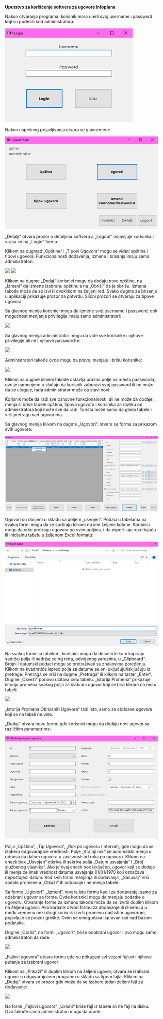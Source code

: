 ﻿**Uputstvo za korišćenje softvera za ugovore Infoplana**

Nakon otvaranja programa, korisnik mora uneti svoj username i password koji su podesili kod administratora:

![](Manual-SRB-1.png)

Nakon uspešnog prijavljivanja otvara se glavni meni:

![](Manual-SRB-2.png)

„Detalji“ otvara prozor o detaljima softvera a „Logout“ odjavljuje korisnika i vraća se na „Login“ formu.

Klikom na dugmad „Opštine“  i  „Tipovi Ugovora“ mogu se videti opštine i tipovi ugovora. Funkcionalnosti dodavanja, izmene i brisanja imaju samo administratori: 

![](Manual-SRB-3.png) ![](Manual-SRB-4.png)

Klikom na dugme „Dodaj“ korisnici mogu da dodaju nove opštine, na „Izmeni“ da izmene izabranu opštinu a na „Obriši“ da je obrišu. Izmena takođe može da se izvrši dvoklikom na željeni red. Svako dugme za brisanje u aplikaciji prikazuje prozor za potvrdu. Slični prozori se otvaraju za tipove ugovora.

Sa glavnog menija korisnici mogu da izmene svoj username i password, dok mogućnost menjanja privilegije imaju samo administratori:

![](Manual-SRB-5.png)

Sa glavnog menija administrator mogu da vide sve korisnike i njihove privilegije ali ne I njihove password-e:

![](Manual-SRB-6.png)

Administratori takođe ovde mogu da prave, menjaju i brišu korisnike:

![](Manual-SRB-7.png)

Klikom na dugme izmeni takođe ostavlja prazno polje na mesto passworda, ovo je namenjeno u slučaju da korisnik zaboravi svoj password ili ne može da se uloguje, tada administrator može da stavi novi.

Korisnik može da radi sve osnovne funkcionalnosti, ali ne može da dodaje, menja ili briše tabele opština, tipova ugovora i korisnika za razliku od administratora koji može sve da radi. Turista može samo da gleda tabele i vrši pretragu nad ugovorima.

Sa glavnog menija klikom na dugme „Ugovori“, otvara se forma sa prikazom svih ugovora:

![](Manual-SRB-8.png)

Ugovori su obojeni u skladu sa poljem „usvojen“. Podaci u tabelama na svakoj formi mogu da se sortiraju klikom na ime željene kolone. Korisnici mogu da vrše pretragu ugovora po svim poljima, i da export-uju rezultujuću ili inicijalnu tabelu u željenom Excel formatu: 

![](Manual-SRB-9.png)

 Na svakoj formi sa tabelom, korisnici mogu da desnim klikom kopiraju sadržaj polja ili sadržaj celog reda, odvojenog zarezima, u „Clipboard“. Brojni i datumski podaci mogu se pretraživati sa znakovima poređenja. Klikom na kvadratiće ispred polja za datume se oni uključuju/isključuju iz pretrage. Pretraga se vrši na dugme „Pretraga“ ili klikom na taster „Enter“. Dugme „Osveži“ ponovo učitava celu tabelu. „Istorija Promena“ prikazuje istoriju promena svakog polja za izabrani ugovor koji se bira klikom na red u tabeli:
 
 ![](Manual-SRB-10.png)

„Istorija Promena Obrisanih Ugovora“ radi isto, samo za obrisane ugovore koji se na tabeli ne vide.

„Dodaj“ otvara novu formu gde korisnici mogu da dodaju novi ugovor sa različitim parametrima:

![](Manual-SRB-11.png)

Polja „Opština“, „Tip Ugovora“, „Rok po ugovoru (interval), gde mogu da se izaberu odgovarajuće vrednosti. Polje „Krajnji rok“ se automatski menja u odnosu na datum ugovora u zavisnosti od roka po ugovoru. Klikom na check box „Usvojen“ otkriva ili sakriva polja „Datum usvajanja“ i „Broj službenog vlasnika“. Ako je ovaj check box isključen, ugovor koji se dodaje ili menja će imati vrednost datuma usvajanja 01/01/1970 koji označava nepostojeći datum. Kod svih formi menjanja ili dodavanja, „Sačuvaj“ vrši zadate promene a „Otkaži“ ih odbacuje i ne menja tabele.

Sa forme „Ugovori“, „Izmeni“, otvara istu formu kao i za dodavanje, samo za odabrani ugovor sa forme. Ovde korisnici mogu da menjaju podatke o ugovoru. Otvaranje forme za izmenu takođe može da se izvrši duplim klikom na željeni ugovor. Ako korisnik otvori formu za dodavanje ili izmenu a u među vremenu neki drugi korisnik izvrši promenu nad istim ugovorom, pojavljuje se prozor greške. Ovim se omogućava ispravan rad nad bazom podataka.

Dugme „Obriši“, na formi „Ugovori“, briše odabrani ugovor i ovo mogu samo administratori da rade.

![](Manual-SRB-12.png)

„Fajlovi ugovora“ otvara formu gde su prikazani svi vezani fajlovi i njihove putanje za izabrani ugovor:

Klikom na „Prikaži“ ili duplim klikom na željeni ugovor, otvara se izabrani ugovor u odgovarajućem programu u skladu sa tipom fajla. Klikom na „Dodaj“ otvara se prozor gde može da se izabere jedan željeni fajl za dodavanje:

![](Manual-SRB-13.png)

Na formi „Fajlovi ugovora“ „Ukloni“ briše fajl iz tabele ali ne fajl na disku. Ovo takođe samo administratori mogu da urade.

